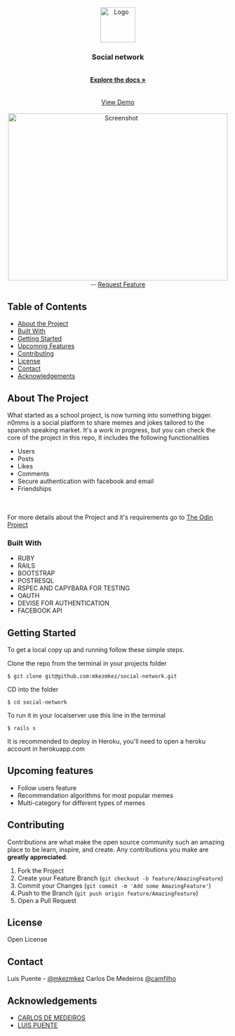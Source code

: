  <br>

<br />
<p align="center">
  <a href="https://n0mms.herokuapp.com/">
    <img src="https://github.com/mkezmkez/appleclone/raw/master/assets/microverse-logo.png" alt="Logo" width="80" height="80">
  </a>
  
  <h3 align="center"> Social network </h3>

  <p align="center">

<br>
  <a href="https://github.com/mkezmkez/social-network"><strong>Explore the docs »</strong></a>
<br>
<br> 
<br> 
  <a href="https://n0mms.herokuapp.com/">View Demo</a>
  <br> 
  <a href="https://n0mms.herokuapp.com/">
 <br> 
    <img src="https://raw.githubusercontent.com/mkezmkez/social-network/development/img.png" alt="Screenshot" width="500" height="380">
  </a>
<br> 
--
    <a href="https://github.com/mkezmkez/social-network/issues  ">Request Feature</a>
  </p>




<!-- TABLE OF CONTENTS -->
## Table of Contents

* [About the Project](#about-the-project)
* [Built With](#built-with)
* [Getting Started](#getting-started)
* [Upcomnig Features](#upcoming-features)
* [Contributing](#contributing)
* [License](#license)
* [Contact](#contact)
* [Acknowledgements](#acknowledgements)



<!-- ABOUT THE PROJECT -->
## About The Project

What started as a school project, is now turning into something bigger. n0mms is a social platform to share memes and jokes tailored to the spanish speaking market. It's a work in progress, but you can check the core of the project in this repo, It includes the following functionalities
<br>
- Users
- Posts
- Likes
- Comments
- Secure authentication with facebook and email
- Friendships
<br>


<br>
For more details about the Project and it's requirements go to <a href="https://www.theodinproject.com/courses/ruby-on-rails/lessons/final-project"> The Odin Project</a>

### Built With

* RUBY
* RAILS
* BOOTSTRAP
* POSTRESQL
* RSPEC AND CAPYBARA FOR TESTING
* OAUTH
* DEVISE FOR AUTHENTICATION
* FACEBOOK API

<!-- GETTING STARTED -->
## Getting Started

To get a local copy up and running follow these simple steps.

Clone the repo from the terminal in your projects folder
````
$ git clone git@github.com:mkezmkez/social-network.git
````
CD into the folder
````
$ cd social-network
````
To run it in your localserver use this line in the terminal
````
$ rails s
````
It is recommended to deploy in Heroku, you'll need to open a heroku account in herokuapp.com

<!-- UPCOMING FEATURES -->
## Upcoming features
* Follow users feature
* Recommendation algorithms for most popular memes
* Multi-category for different types of memes


<!-- CONTRIBUTING --> 
## Contributing

Contributions are what make the open source community such an amazing place to be learn, inspire, and create. Any contributions you make are **greatly appreciated**.

1. Fork the Project
2. Create your Feature Branch (`git checkout -b feature/AmazingFeature`)
3. Commit your Changes (`git commit -m 'Add some AmazingFeature'`)
4. Push to the Branch (`git push origin feature/AmazingFeature`)
5. Open a Pull Request

<!-- LICENSE -->
## License

Open License

<!-- CONTACT -->
## Contact

Luis Puente - [@mkezmkez](https://twitter.com/mkezkmez)
Carlos De Medeiros [@camfilho](https://twitter.com/camfilho)

<!-- ACKNOWLEDGEMENTS -->
## Acknowledgements

* [CARLOS DE MEDEIROS](https://github.com/camfilho)
* [LUIS PUENTE](https://github.com/mkezmkez)

